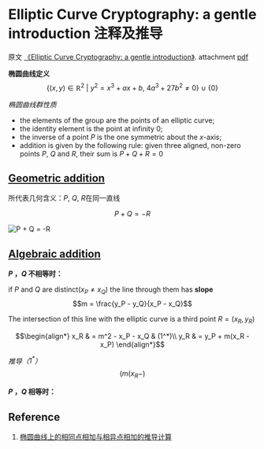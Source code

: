 # Elliptic Curve Cryptography: a gentle introduction 注释及推导
原文 [《Elliptic Curve Cryptography: a gentle introduction》](https://andrea.corbellini.name/2015/05/17/elliptic-curve-cryptography-a-gentle-introduction/).
attachment [pdf](pdf/elliptic-curve-cryptography-a-gentle-introduction.pdf)


**椭圆曲线定义**
$$\left\{ (x, y) \in \mathbb{R}^2\ |\ y^2 = x^3 + ax + b,\ 4 a^3 + 27 b^2 \ne 0 \right\}\ \cup\ \left\{ 0 \right\}$$

*椭圆曲线群性质*
* the elements of the group are the points of an elliptic curve;
* the identity element is the point at infinity 0;
* the inverse of a point $P$ is the one symmetric about the $x$-axis;
* addition is given by the following rule: given three aligned, non-zero points $P$, $Q$ and $R$, their sum is $P + Q + R = 0$

## [Geometric addition](https://andrea.corbellini.name/2015/05/17/elliptic-curve-cryptography-a-gentle-introduction/#geometric-addition)
所代表几何含义：$P$, $Q$, $R$在同一直线

$$P + Q = -R$$

![P + Q = -R](https://andrea.corbellini.name/images/point-addition.png)

## [Algebraic addition](https://andrea.corbellini.name/2015/05/17/elliptic-curve-cryptography-a-gentle-introduction/#algebraic-addition)
**$P$ ，$Q$ 不相等时：**

if $P$ and $Q$ are distinct($x_P \neq x_Q$) the line through them has **slope**
$$m = \frac{y_P - y_Q}{x_P - x_Q}$$

The intersection of this line with the elliptic curve is a third point $R = (x_R, y_R)$

$$\begin{align*}
    x_R & = m^2 - x_P - x_Q & (1^*)\\
    y_R & = y_P + m(x_R - x_P)
\end{align*}$$

*推导（$1^*$）*
$$
(m(x_R-)
$$

**$P$ ，$Q$ 相等时：**


## Reference

 1. [椭圆曲线上的相同点相加与相异点相加的推导计算](https://blog.csdn.net/guyongqiangx/article/details/121793398)